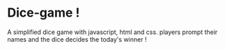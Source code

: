 # Dice-game !
A simplified dice game with javascript, html and css. players prompt their names and the dice decides the today's winner !
